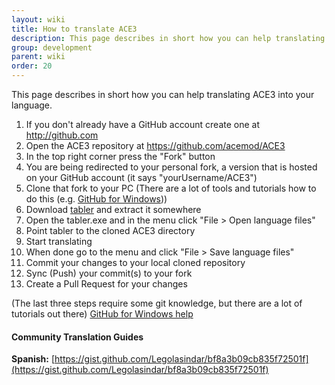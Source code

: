 ```yaml
---
layout: wiki
title: How to translate ACE3
description: This page describes in short how you can help translating ACE3 into your language. 
group: development
parent: wiki
order: 20
---
```


This page describes in short how you can help translating ACE3 into your language.

1. If you don't already have a GitHub account create one at http://github.com
2. Open the ACE3 repository at https://github.com/acemod/ACE3
3. In the top right corner press the "Fork" button
4. You are being redirected to your personal fork, a version that is hosted on your GitHub account (it says "yourUsername/ACE3")
5. Clone that fork to your PC (There are a lot of tools and tutorials how to do this (e.g. [GitHub for Windows](https://windows.github.com)))
6. Download [tabler](https://github.com/bux578/tabler/releases) and extract it somewhere
7. Open the tabler.exe and in the menu click "File > Open language files"
8. Point tabler to the cloned ACE3 directory
9. Start translating
10. When done go to the menu and click "File > Save language files"
11. Commit your changes to your local cloned repository
12. Sync (Push) your commit(s) to your fork
13. Create a Pull Request for your changes

(The last three steps require some git knowledge, but there are a lot of tutorials out there)
[GitHub for Windows help](https://windows.github.com/help.html)


#### Community Translation Guides
**Spanish:** [https://gist.github.com/Legolasindar/bf8a3b09cb835f72501f](https://gist.github.com/Legolasindar/bf8a3b09cb835f72501f)
